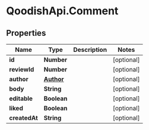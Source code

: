 # QoodishApi.Comment

## Properties
Name | Type | Description | Notes
------------ | ------------- | ------------- | -------------
**id** | **Number** |  | [optional] 
**reviewId** | **Number** |  | [optional] 
**author** | [**Author**](Author.md) |  | [optional] 
**body** | **String** |  | [optional] 
**editable** | **Boolean** |  | [optional] 
**liked** | **Boolean** |  | [optional] 
**createdAt** | **String** |  | [optional] 


